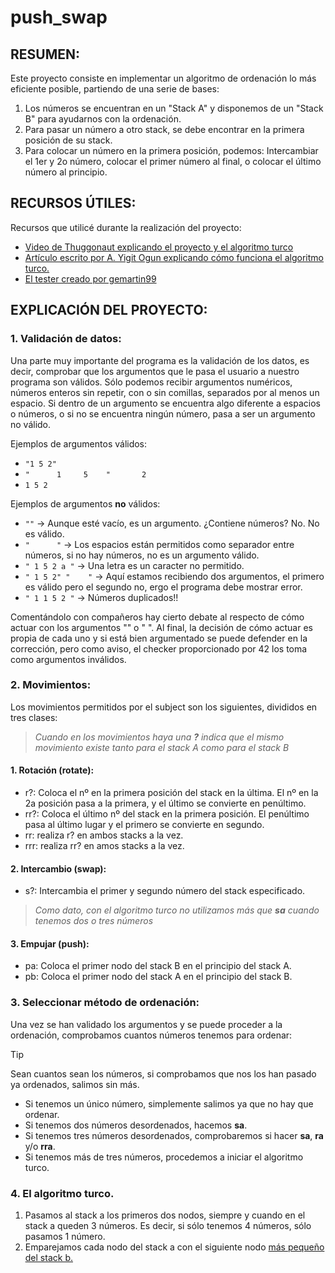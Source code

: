 # push_swap

## RESUMEN:
Este proyecto consiste en implementar un algoritmo de ordenación lo más eficiente posible, partiendo de una serie de bases:

1. Los números se encuentran en un "Stack A" y disponemos de un "Stack B" para ayudarnos con la ordenación.
2. Para pasar un número a otro stack, se debe encontrar en la primera posición de su stack.
3. Para colocar un número en la primera posición, podemos: Intercambiar el 1er y 2o número, colocar el primer número al final, o colocar el último número al principio.

## RECURSOS ÚTILES:

Recursos que utilicé durante la realización del proyecto:
- [Video de Thuggonaut explicando el proyecto y el algoritmo turco](https://www.youtube.com/watch?v=wRvipSG4Mmk)
- [Artículo escrito por A. Yigit Ogun explicando cómo funciona el algoritmo turco.](https://medium.com/@ayogun/push-swap-c1f5d2d41e97)
- [El tester creado por gemartin99](https://github.com/gemartin99/Push-Swap-Tester)

## EXPLICACIÓN DEL PROYECTO:
### 1. Validación de datos:
Una parte muy importante del programa es la validación de los datos, es decir, comprobar que los argumentos que le pasa el usuario a nuestro programa son válidos.
Sólo podemos recibir argumentos numéricos, números enteros sin repetir, con o sin comillas, separados por al menos un espacio. Si dentro de un argumento se encuentra algo diferente a espacios o números, o si no se encuentra ningún número, pasa a ser un argumento no válido.

Ejemplos de argumentos válidos:
- `"1 5 2"`
- `"      1     5    "       2`
- `1 5 2`

Ejemplos de argumentos **no** válidos:
- `""` -> Aunque esté vacío, es un argumento. ¿Contiene números? No. No es válido.
- `"      "` -> Los espacios están permitidos como separador entre números, si no hay números, no es un argumento válido.
- `" 1 5 2 a "` -> Una letra es un caracter no permitido.
- `" 1 5 2" "    "` -> Aquí estamos recibiendo dos argumentos, el primero es válido pero el segundo no, ergo el programa debe mostrar error.
- `" 1 1 5 2 "` -> Números duplicados!!

Comentándolo con compañeros hay cierto debate al respecto de cómo actuar con los argumentos "" o "    ". Al final, la decisión de cómo actuar es propia de cada uno y si está bien argumentado se puede defender en la corrección, pero como aviso, el checker proporcionado por 42 los toma como argumentos inválidos.

### 2. Movimientos:
Los movimientos permitidos por el subject son los siguientes, divididos en tres clases:

>*Cuando en los movimientos haya una **?** indica que el mismo movimiento existe tanto para el stack A como para el stack B*

#### 1. Rotación (rotate):
- r?: Coloca el nº en la primera posición del stack en la última. El nº en la 2a posición pasa a la primera, y el último se convierte en penúltimo.
- rr?: Coloca el último nº del stack en la primera posición. El penúltimo pasa al último lugar y el primero se convierte en segundo.
- rr: realiza r? en ambos stacks a la vez.
- rrr: realiza rr? en amos stacks a  la vez.

#### 2. Intercambio (swap):
- s?: Intercambia el primer y segundo número del stack especificado.
>*Como dato, con el algoritmo turco no utilizamos más que **sa** cuando tenemos dos o tres números*

#### 3. Empujar (push):
- pa: Coloca el primer nodo del stack B en el principio del stack A.
- pb: Coloca el primer nodo del stack A en el principio del stack B.

### 3. Seleccionar método de ordenación:
Una vez se han validado los argumentos y se puede proceder a la ordenación, comprobamos cuantos números tenemos para ordenar:

> [!TIP]
> Sean cuantos sean los números, si comprobamos que nos los han pasado ya ordenados, salimos sin más.

- Si tenemos un único número, simplemente salimos ya que no hay que ordenar.
- Si tenemos dos números desordenados, hacemos **sa**.
- Si tenemos tres números desordenados, comprobaremos si hacer **sa**, **ra** y/o **rra**.
- Si tenemos más de tres números, procedemos a iniciar el algoritmo turco.

### 4. El algoritmo turco.

1. Pasamos al stack a los primeros dos nodos, siempre y cuando en el stack a queden 3 números. Es decir, si sólo tenemos 4 números, sólo pasamos 1 número.
2. Emparejamos cada nodo del stack a con el siguiente nodo <u> más pequeño <u> del stack b.



